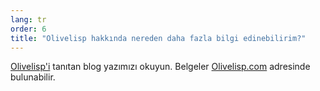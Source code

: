 ```yaml
---
lang: tr
order: 6
title: "Olivelisp hakkında nereden daha fazla bilgi edinebilirim?"
---
```


[Olivelisp'i](https://www.Olive.net/2019/11/27/Olivelisp.en.html) tanıtan blog yazımızı okuyun. Belgeler [Olivelisp.com](https://Olivelisp.com) adresinde bulunabilir.
